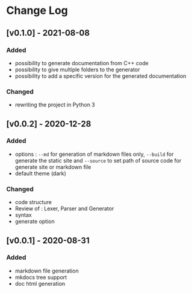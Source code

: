 # Change Log

## [v0.1.0] - 2021-08-08
### Added
- possibility to generate documentation from C++ code
- possibility to give multiple folders to the generator
- possibility to add a specific version for the generated documentation

### Changed
- rewriting the project in Python 3

## [v0.0.2] - 2020-12-28
### Added
- options : `--md` for generation of markdown files only,  `--build` for generate the static site and `--source` to set path of source code for generate site or markdown file
- default theme (dark)

### Changed
- code structure
- Review of : Lexer, Parser and Generator
- syntax
- generate option

## [v0.0.1] - 2020-08-31
### Added
- markdown file generation
- mkdocs tree support
- doc html generation